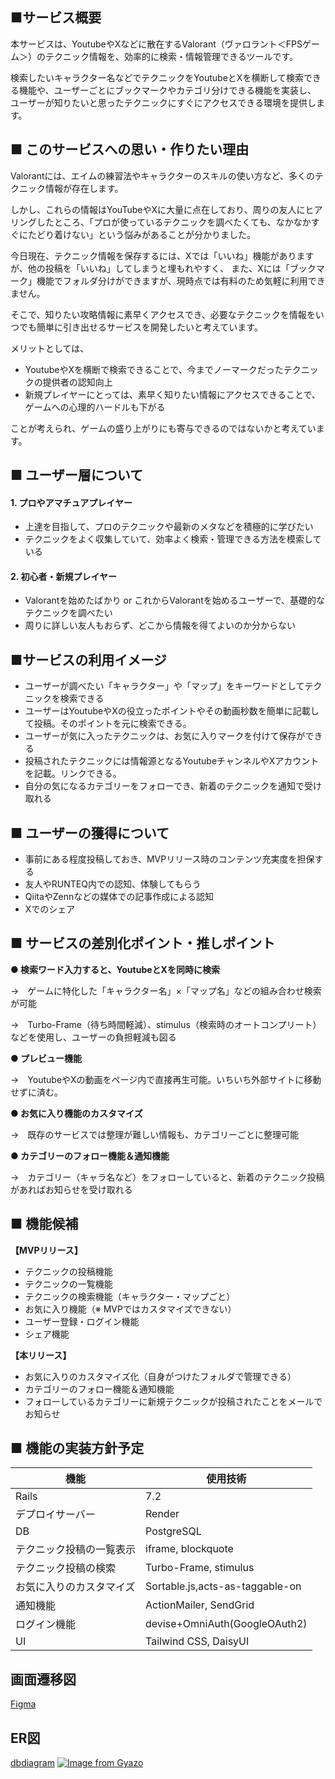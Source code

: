 ## ■サービス概要

本サービスは、YoutubeやXなどに散在するValorant（ヴァロラント＜FPSゲーム＞）のテクニック情報を、効率的に検索・情報管理できるツールです。


検索したいキャラクター名などでテクニックをYoutubeとXを横断して検索できる機能や、ユーザーごとにブックマークやカテゴリ分けできる機能を実装し、
ユーザーが知りたいと思ったテクニックにすぐにアクセスできる環境を提供します。

## ■ このサービスへの思い・作りたい理由

Valorantには、エイムの練習法やキャラクターのスキルの使い方など、多くのテクニック情報が存在します。

しかし、これらの情報はYouTubeやXに大量に点在しており、周りの友人にヒアリングしたところ、「プロが使っているテクニックを調べたくても、なかなかすぐにたどり着けない」という悩みがあることが分かりました。

今日現在、テクニック情報を保存するには、Xでは「いいね」機能がありますが、他の投稿を「いいね」してしまうと埋もれやすく、
また、Xには「ブックマーク」機能でフォルダ分けができますが、現時点では有料のため気軽に利用できません。

そこで、知りたい攻略情報に素早くアクセスでき、必要なテクニックを情報をいつでも簡単に引き出せるサービスを開発したいと考えています。

メリットとしては、
- YoutubeやXを横断で検索できることで、今までノーマークだったテクニックの提供者の認知向上
- 新規プレイヤーにとっては、素早く知りたい情報にアクセスできることで、ゲームへの心理的ハードルも下がる

ことが考えられ、ゲームの盛り上がりにも寄与できるのではないかと考えています。

## ■ ユーザー層について

#### 1. プロやアマチュアプレイヤー
  - 上達を目指して、プロのテクニックや最新のメタなどを積極的に学びたい
  - テクニックをよく収集していて、効率よく検索・管理できる方法を模索している
#### 2. 初心者・新規プレイヤー
  - Valorantを始めたばかり or これからValorantを始めるユーザーで、基礎的なテクニックを調べたい
  - 周りに詳しい友人もおらず、どこから情報を得てよいのか分からない

## ■サービスの利用イメージ

- ユーザーが調べたい「キャラクター」や「マップ」をキーワードとしてテクニックを検索できる
- ユーザーはYoutubeやXの役立ったポイントやその動画秒数を簡単に記載して投稿。そのポイントを元に検索できる。
- ユーザーが気に入ったテクニックは、お気に入りマークを付けて保存ができる
- 投稿されたテクニックには情報源となるYoutubeチャンネルやXアカウントを記載。リンクできる。
- 自分の気になるカテゴリーをフォローでき、新着のテクニックを通知で受け取れる

## ■ ユーザーの獲得について

- 事前にある程度投稿しておき、MVPリリース時のコンテンツ充実度を担保する
- 友人やRUNTEQ内での認知、体験してもらう
- QiitaやZennなどの媒体での記事作成による認知
- Xでのシェア

## ■ サービスの差別化ポイント・推しポイント

**● 検索ワード入力すると、YoutubeとXを同時に検索**

→　ゲームに特化した「キャラクター名」×「マップ名」などの組み合わせ検索が可能

→　Turbo-Frame（待ち時間軽減）、stimulus（検索時のオートコンプリート）などを使用し、ユーザーの負担軽減も図る

**● プレビュー機能**

→　YoutubeやXの動画をページ内で直接再生可能。いちいち外部サイトに移動せずに済む。

**● お気に入り機能のカスタマイズ**

→　既存のサービスでは整理が難しい情報も、カテゴリーごとに整理可能

**● カテゴリーのフォロー機能＆通知機能**

→　カテゴリー（キャラ名など）をフォローしていると、新着のテクニック投稿があればお知らせを受け取れる

## ■ 機能候補

**【MVPリリース】**
- テクニックの投稿機能
- テクニックの一覧機能
- テクニックの検索機能（キャラクター・マップごと）
- お気に入り機能（※ MVPではカスタマイズできない）
- ユーザー登録・ログイン機能
- シェア機能

**【本リリース】**
- お気に入りのカスタマイズ化（自身がつけたフォルダで管理できる）
- カテゴリーのフォロー機能＆通知機能
- フォローしているカテゴリーに新規テクニックが投稿されたことをメールでお知らせ

## ■ 機能の実装方針予定
| 機能            | 使用技術                                               |
|----------------|--------------------------------------------------------|
| Rails   | 7.2        |
| デプロイサーバー   | Render        |
| DB   | PostgreSQL        |
| テクニック投稿の一覧表示   | iframe, blockquote        |
| テクニック投稿の検索   | Turbo-Frame, stimulus        |
| お気に入りのカスタマイズ | Sortable.js,acts-as-taggable-on                |
| 通知機能      | ActionMailer, SendGrid                             |
| ログイン機能    | devise+OmniAuth(GoogleOAuth2) |
| UI             | Tailwind CSS, DaisyUI                                   |

## 画面遷移図
[Figma](https://www.figma.com/design/sg79BYQysGnZ3rH7HbFXIe/%E7%94%BB%E9%9D%A2%E9%81%B7%E7%A7%BB%E5%9B%B3?node-id=0-1&t=ngO00vTTUwk5as8I-1)

## ER図
[dbdiagram](https://dbdiagram.io/d/valorant_portal-67c56c7a263d6cf9a0032850)
[![Image from Gyazo](https://i.gyazo.com/08376b1dc1caeab1e6c3471a9cb6102b.png)](https://gyazo.com/08376b1dc1caeab1e6c3471a9cb6102b)